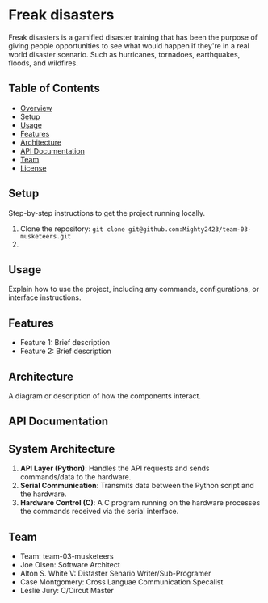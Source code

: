 # Freak disasters
Freak disasters is a gamified disaster training that has been the purpose of giving people opportunities to see what would happen if they're in a real world disaster scenario. Such as hurricanes, tornadoes, earthquakes, floods, and wildfires.

## Table of Contents
- [Overview](#overview)
- [Setup](#setup)
- [Usage](#usage)
- [Features](#features)
- [Architecture](#architecture)
- [API Documentation](#api-documentation)
- [Team](#team)
- [License](#license)

## Setup
Step-by-step instructions to get the project running locally.

1. Clone the repository: `git clone git@github.com:Mighty2423/team-03-musketeers.git`
2. 

## Usage
Explain how to use the project, including any commands, configurations, or interface instructions.

## Features
- Feature 1: Brief description
- Feature 2: Brief description

## Architecture
A diagram or description of how the components interact.

## API Documentation
## System Architecture
1. **API Layer (Python)**: Handles the API requests and sends commands/data to the hardware.
2. **Serial Communication**: Transmits data between the Python script and the hardware.
3. **Hardware Control (C)**: A C program running on the hardware processes the commands received via the serial interface.



## Team
- Team: team-03-musketeers
- Joe Olsen: Software Architect
- Alton S. White V: Distaster Senario Writer/Sub-Programer
- Case Montgomery: Cross Languae Communication Specalist
- Leslie Jury: C/Circut Master
